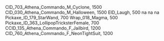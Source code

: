 CID_703_Athena_Commando_M_Cyclone, 1500
CID_030_Athena_Commando_M_Halloween, 1500
EID_Laugh, 500
na
na
na
Pickaxe_ID_179_StarWand, 700
Wrap_018_Magma, 500
Pickaxe_ID_363_LollipopTricksterFemale, 700
CCID_135_Athena_Commando_F_Jailbird, 1200
CID_760_Athena_Commando_F_NeonTightSuit, 1200

